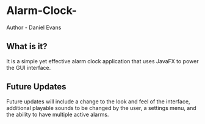 # Alarm-Clock-

Author - Daniel Evans 

What is it?
-------------
It is a simple yet effective alarm clock application that uses JavaFX to power the GUI interface. 

Future Updates
----------------
Future updates will include a change to the look and feel of the interface, additional playable sounds 
to be changed by the user, a settings menu, and the ability to have multiple active alarms.  
